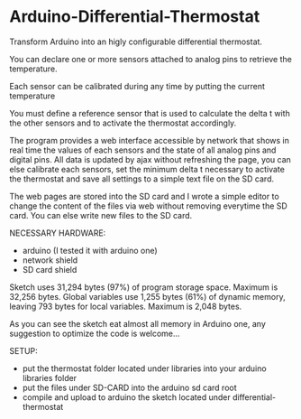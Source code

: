 Arduino-Differential-Thermostat
===============================

Transform Arduino into an higly configurable differential thermostat. 

You can declare one or more sensors attached to analog pins to retrieve the temperature.
 
Each sensor can be calibrated during any time by putting the current temperature 
 
You must define a reference sensor that is used to calculate the delta t with the other sensors and to activate the thermostat accordingly.

The program provides a web interface accessible by network that shows in real time the values of each sensors and the state of all analog pins and digital pins. All data is updated by ajax without refreshing the page, you can else calibrate each sensors, set the minimum delta t necessary to activate the thermostat and save all settings to a simple text file on the SD card.

The web pages are stored into the SD card and I wrote a simple editor to change the content of the files via web without removing everytime the SD card.
You can else write new files to the SD card.
 
NECESSARY HARDWARE:

- arduino (I tested it with arduino one)
- network shield
- SD card shield


Sketch uses 31,294 bytes (97%) of program storage space. Maximum is 32,256 bytes.
Global variables use 1,255 bytes (61%) of dynamic memory, leaving 793 bytes for local variables. Maximum is 2,048 bytes.

As you can see the sketch eat almost all memory in Arduino one, any suggestion to optimize the code is welcome...


SETUP:

- put the thermostat folder located under libraries into your arduino libraries folder
- put the files under SD-CARD into the arduino sd card root 
- compile and upload to arduino the sketch located under differential-thermostat
